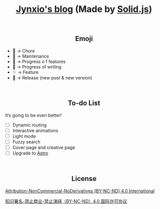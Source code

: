 <h1 align="center"><a href="https://www.jynxio.com">Jynxio's blog</a> (Made by <a href="https://github.com/solidjs/solid">Solid.js</a>)</h1>

<br/>

<h2 align="center">Emoji</h2>

- 🧹 -> Chore
- 🐛 -> Maintenance
- 🌱 -> Progress o f features
- 📄 -> Progress of writing
- ✨ -> Feature
- 🚀 -> Release (new post & new version)

<br/>

<h2 align="center">To-do List</h2>

It’s going to be even better!

- [ ] Dynamic routing
- [ ] Interactive animations
- [ ] Light mode
- [ ] Fuzzy search
- [ ] Cover page and creative page
- [ ] Upgrade to [Astro](https://github.com/withastro/astro)

<br/>

<h2 align="center">License</h2>

[Attribution-NonCommercial-NoDerivatives (BY-NC-ND) 4.0 International](https://creativecommons.org/licenses/by-nc-nd/4.0/legalcode)

[知识署名-禁止商业-禁止演绎（BY-NC-ND）4.0 国际许可协议](https://creativecommons.org/licenses/by-nc-nd/4.0/legalcode.zh-Hans)

